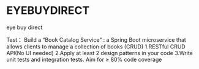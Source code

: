 # EYEBUYDIRECT
eye buy direct

Test：
Build a “Book Catalog Service” : a Spring Boot microservice that allows clients to manage a collection of books (CRUD)
1.RESTful CRUD API(No UI needed)
2.Apply at least 2 design patterns in your code
3.Write unit tests and integration tests. Aim for ≥ 80% code coverage